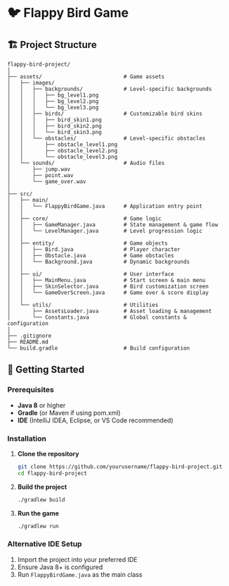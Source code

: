 # 🐦 Flappy Bird Game

## 🏗️ Project Structure

```
flappy-bird-project/
│
├── assets/                          # Game assets
│   ├── images/
│   │   ├── backgrounds/             # Level-specific backgrounds
│   │   │   ├── bg_level1.png
│   │   │   ├── bg_level2.png
│   │   │   └── bg_level3.png
│   │   ├── birds/                   # Customizable bird skins
│   │   │   ├── bird_skin1.png
│   │   │   ├── bird_skin2.png
│   │   │   └── bird_skin3.png
│   │   └── obstacles/               # Level-specific obstacles
│   │       ├── obstacle_level1.png
│   │       ├── obstacle_level2.png
│   │       └── obstacle_level3.png
│   └── sounds/                      # Audio files
│       ├── jump.wav
│       ├── point.wav
│       └── game_over.wav
│
├── src/
│   ├── main/
│   │   └── FlappyBirdGame.java      # Application entry point
│   │
│   ├── core/                        # Game logic
│   │   ├── GameManager.java         # State management & game flow
│   │   └── LevelManager.java        # Level progression logic
│   │
│   ├── entity/                      # Game objects
│   │   ├── Bird.java                # Player character
│   │   ├── Obstacle.java            # Game obstacles
│   │   └── Background.java          # Dynamic backgrounds
│   │
│   ├── ui/                          # User interface
│   │   ├── MainMenu.java            # Start screen & main menu
│   │   ├── SkinSelector.java        # Bird customization screen
│   │   └── GameOverScreen.java      # Game over & score display
│   │
│   └── utils/                       # Utilities
│       ├── AssetsLoader.java        # Asset loading & management
│       └── Constants.java           # Global constants & configuration
│
├── .gitignore
├── README.md
└── build.gradle                     # Build configuration
```

## 🚀 Getting Started

### Prerequisites
- **Java 8** or higher
- **Gradle** (or Maven if using pom.xml)
- **IDE** (IntelliJ IDEA, Eclipse, or VS Code recommended)

### Installation

1. **Clone the repository**
   ```bash
   git clone https://github.com/yourusername/flappy-bird-project.git
   cd flappy-bird-project
   ```

2. **Build the project**
   ```bash
   ./gradlew build
   ```

3. **Run the game**
   ```bash
   ./gradlew run
   ```

### Alternative IDE Setup
1. Import the project into your preferred IDE
2. Ensure Java 8+ is configured
3. Run `FlappyBirdGame.java` as the main class
